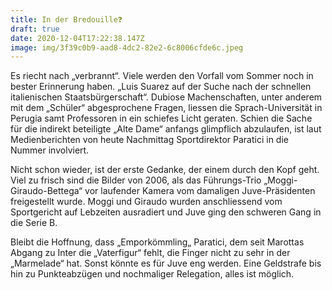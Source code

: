 ```yaml
---
title: In der Bredouille❓
draft: true
date: 2020-12-04T17:22:38.147Z
image: img/3f39c0b9-aad8-4dc2-82e2-6c8006cfde6c.jpeg
---
```

Es riecht nach „verbrannt“. Viele werden den Vorfall vom Sommer  noch in bester Erinnerung haben. „Luis Suarez auf der Suche nach der schnellen italienischen Staatsbürgerschaft“. Dubiose Machenschaften, unter anderem mit dem „Schüler“ abgesprochene Fragen, liessen die Sprach-Universität  in Perugia samt Professoren in ein schiefes Licht geraten. Schien die Sache für die indirekt beteiligte „Alte Dame“ anfangs glimpflich abzulaufen, ist laut Medienberichten von heute Nachmittag Sportdirektor Paratici in die Nummer involviert.

Nicht schon wieder, ist der erste Gedanke, der einem durch den Kopf geht. Viel zu frisch sind die Bilder von 2006, als das Führungs-Trio „Moggi-Giraudo-Bettega“ vor laufender Kamera vom damaligen Juve-Präsidenten freigestellt wurde. Moggi und Giraudo wurden anschliessend vom Sportgericht auf Lebzeiten ausradiert und Juve ging den schweren Gang in die Serie B. 

Bleibt die Hoffnung, dass „Emporkömmling„ Paratici, dem seit Marottas Abgang zu Inter die „Vaterfigur“ fehlt, die Finger nicht zu sehr in der „Marmelade“ hat. Sonst könnte es für Juve eng werden. Eine Geldstrafe bis hin zu Punkteabzügen und nochmaliger Relegation, alles ist möglich.